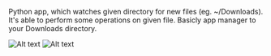 Python app, which watches given directory for new files (eg. ~/Downloads).
It's able to perform some operations on given file. 
Basicly app manager to your Downloads directory.


![Alt text](https://i.imgur.com/kk9iuzM.png)
![Alt text](https://i.imgur.com/PLYKrzJ.png)
